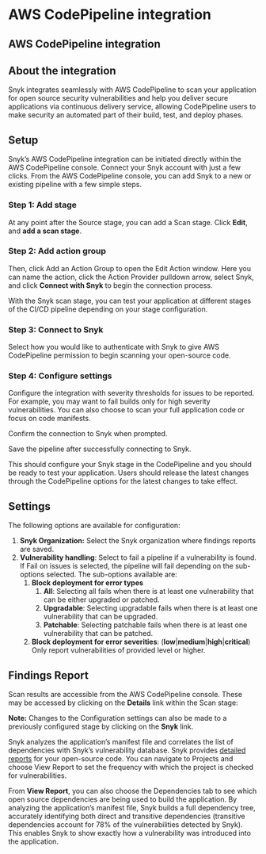 # AWS CodePipeline integration

## AWS CodePipeline integration

## About the integration

Snyk integrates seamlessly with AWS CodePipeline to scan your application for open source security vulnerabilities and help you deliver secure applications via continuous delivery service, allowing CodePipeline users to make security an automated part of their build, test, and deploy phases.

## Setup

Snyk’s AWS CodePipeline integration can be initiated directly within the AWS CodePipeline console. Connect your Snyk account with just a few clicks. From the AWS CodePipeline console, you can add Snyk to a new or existing pipeline with a few simple steps.

### Step 1: Add stage

At any point after the Source stage, you can add a Scan stage. Click **Edit**, and **add a scan stage**.

### Step 2: Add action group

Then, click Add an Action Group to open the Edit Action window. Here you can name the action, click the Action Provider pulldown arrow, select Snyk, and click **Connect with Snyk** to begin the connection process.

With the Snyk scan stage, you can test your application at different stages of the CI/CD pipeline depending on your stage configuration.

### Step 3: Connect to Snyk

Select how you would like to authenticate with Snyk to give AWS CodePipeline permission to begin scanning your open-source code.

### Step 4: Configure settings

Configure the integration with severity thresholds for issues to be reported. For example, you may want to fail builds only for high severity vulnerabilities. You can also choose to scan your full application code or focus on code manifests.

Confirm the connection to Snyk when prompted.

Save the pipeline after successfully connecting to Snyk.

This should configure your Snyk stage in the CodePipeline and you should be ready to test your application. Users should release the latest changes through the CodePipeline options for the latest changes to take effect.

## Settings

The following options are available for configuration:

1. **Snyk Organization:** Select the Snyk organization where findings reports are saved.
2. **Vulnerability handling**: Select to fail a pipeline if a vulnerability is found. If Fail on issues is selected, the pipeline will fail depending on the sub-options selected. The sub-options available are:
   1. **Block deployment for error types**
      1. **All**: Selecting all fails when there is at least one vulnerability that can be either upgraded or patched.
      2. **Upgradable**: Selecting upgradable fails when there is at least one vulnerability that can be upgraded.
      3. **Patchable**: Selecting patchable fails when there is at least one vulnerability that can be patched.
   2. **Block deployment for error severities**: \(**low**\|**medium**\|**high**\|**critical**\) Only report vulnerabilities of provided level or higher.

## Findings Report

Scan results are accessible from the AWS CodePipeline console. These may be accessed by clicking on the **Details** link within the Scan stage:

**Note:** Changes to the Configuration settings can also be made to a previously configured stage by clicking on the **Snyk** link.

Snyk analyzes the application’s manifest file and correlates the list of dependencies with Snyk’s vulnerability database. Snyk provides [detailed reports](https://support.snyk.io/hc/en-us/categories/360000598418-Reports-and-remediation) for your open-source code. You can navigate to Projects and choose View Report to set the frequency with which the project is checked for vulnerabilities.

From **View Report**, you can also choose the Dependencies tab to see which open source dependencies are being used to build the application. By analyzing the application’s manifest file, Snyk builds a full dependency tree, accurately identifying both direct and transitive dependencies \(transitive dependencies account for 78% of the vulnerabilities detected by Snyk\). This enables Snyk to show exactly how a vulnerability was introduced into the application.

